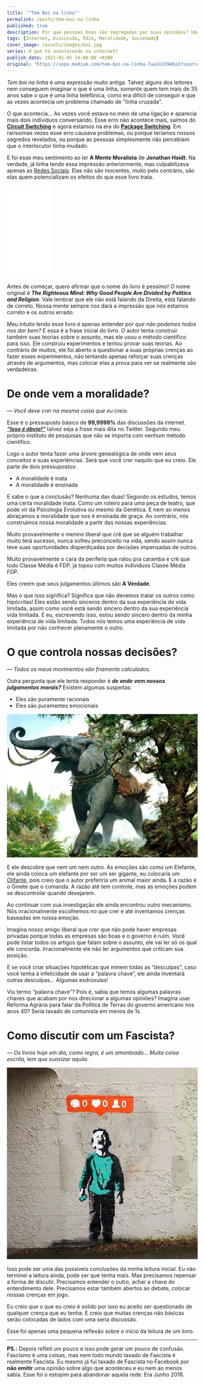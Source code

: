 ```yaml
---
title: '"Tem Boi na linha"'
permalink: /posts/tem-boi-na-linha
published: true
description: Por que pessoas boas são segregadas por suas opiniões? Uma breve reflexão sobre a leitura do livro “A Mente Moralista”
tags: [Internet, Discussão, Ódio, Moralidade, Sociedade]
cover_image: /assets/images/boi.jpg
series: O que tá acontecendo na internet?
publish_date: 2021-01-05 14:00:00 +0300
original: "https://vepo.medium.com/tem-boi-na-linha-7aa2e1594ba3?source=friends_link&sk=439adaeecbb19789903880fd8a14e43c"
---
```


_Tem boi na linha_ é uma expressão muito antiga. Talvez alguns dos leitores nem conseguem imaginar o que é uma linha, somente quem tem mais de 35 anos sabe o que é uma linha telefônica, como era difícil de conseguir e que as vezes acontecia um problema chamado de "linha cruzada".

O que acontecia… As vezes você estava no meio de uma ligação e aparecia mais dois indivíduos conversando. Esse erro não acontece mais, saímos do [**Circuit Switching**](https://pt.wikipedia.org/wiki/Comuta%C3%A7%C3%A3o_de_circuitos) e agora estamos na era do [**Package Switching**](https://pt.wikipedia.org/wiki/Comuta%C3%A7%C3%A3o_de_pacotes). Em raríssimas vezes esse erro causava problemas, ou porque teríamos nossos segredos revelados, ou porque as pessoas simplesmente não percebiam que o interlocutor tinha mudado.

E foi esse meu sentimento ao ler **A Mente Moralista** de **Jonathan Haidt**. Na verdade, já tinha tendo essa impressão anteriormente, mas culpabilizava apenas as [Redes Sociais](https://vepo.medium.com/a-rede-social-e-a-democracia-d7cb57439e56?sk=632b90cdfaf95fca160f1cfd84440662). Elas não são inocentes, muito pelo contrário, são elas quem potencializam os efeitos do que esse livro trata.

<iframe style="width:120px;height:240px;" marginwidth="0" marginheight="0" scrolling="no" frameborder="0" src="//ws-na.amazon-adsystem.com/widgets/q?ServiceVersion=20070822&OneJS=1&Operation=GetAdHtml&MarketPlace=BR&source=ss&ref=as_ss_li_til&ad_type=product_link&tracking_id=vepo-20&language=pt_BR&marketplace=amazon&region=BR&placement=8550813907&asins=8550813907&linkId=e9508d0dbaf8c4a3fa7b3fd7ecad21fe&show_border=false&link_opens_in_new_window=true"></iframe>

Antes de começar, quero afirmar que o nome do livro é pessimo! O nome original é **_The Righteous Mind: Why Good People Are Divided by Politics and Religion_**. Vale lembrar que ele não está falando da Direita, está falando de correto. Nossa mente sempre nos dará a impressão que nós estamos correto e os outros errado.

Meu intuito lendo esse livro é apenas entender _por que não podemos todos nos dar bem?_ E essa é a frase inicial do livro. O autor tenta construir também suas teorias sobre o assunto, mas ele usou o método científico para isso. Ele construiu experimentos e tentou provar suas teorias. Ao contrário de muitos, ele foi aberto a questionar a suas próprias crenças ao fazer esses experimentos, não tentando apenas reforçar suas crenças através de argumentos, mas colocar elas a prova para ver se realmente são verdadeiras.

# De onde vem a moralidade?

_— Você deve crer na mesma coisa que eu creio._

Esse é o pressuposto básico de **99,9999%** das discussões da internet. [**_“Isso é óbvio!”_**](https://twitter.com/search?q=%22Isso%20%C3%A9%20%C3%B3bvio%22&src=typed_query) talvez seja a frase mais dita no Twitter. Segundo meu próprio instituto de pesquisas que não se importa com nenhum método científico.

Logo o autor tenta fazer uma árvore genealógica de onde vem seus conceitos e suas experiências. Será que você crer naquilo que eu creio. Ele parte de dois pressupostos:

* A moralidade é inata
* A moralidade é ensinada

E sabe o que a conclusão? Nenhuma das duas! Segundo os estudos, temos uma certa moralidade inata. Como um roteiro para uma peça de teatro, que pode vir da Psicologia Evolutiva ou mesmo da Genética. E nem ao menos abraçamos a moralidade que nos é ensinada de graça. Ao contrário, nós construímos nossa moralidade a partir das nossas experiências.

Muito provavelmente o menino liberal que crê que se alguém trabalhar muito terá sucesso, nunca sofreu preconceito na vida, sendo assim nunca teve suas oportunidades disperdiçadas por decisões impensadas de outros.

Muito provavelmente o cara da periferia que ralou pra caramba e crê que todo Classe Média é FDP, já topou com muitos indivíduos Classe Média FDP.

Eles creem que seus julgamentos últimos são **A Verdade**.

Mas o que isso significa? Significa que não devemos tratar os outros como hipócritas! Eles estão sendo sinceros dentro da sua experiência de vida limitada, assim como você está sendo sincero dentro da sua experiência vida limitada. E eu, escrevendo isso, estou sendo sincero dentro da minha experiência de vida limitada. Todos nós temos uma experiência de vida limitada por não conhecer plenamente o outro.

# O que controla nossas decisões?

_— Todos os meus movimentos são friamente calculados._

Outra pergunta que ele tenta responder é **_de onde vem nossos julgamentos morais?_** Existem algumas suspeitas:

* Eles são puramente racionais
* Eles são puramentes emocionais

![Olifante do Senhor dos Anéis](/assets/images/olifante.jpg)

E ele descobre que nem um nem outro. As emoções são como um Elefante, ele ainda coloca um elefante por ser um ser gigante, eu colocaria um [Olifante](http://dicionario.sensagent.com/Olifante%20(Tolkien)/pt-pt/]), pois creio que o autor preferiria um animal maior ainda. E a razão é o Ginete que o comanda. A razão até tem controle, mas as emoções podem se descontrolar quando desejarem.

Ao continuar com sua investigação ele ainda encontrou outro mecanismo. Nós irracionalmente escolhemos no que crer e até inventamos crenças baseadas em nossa emoção.

Imagina nosso amigo liberal que crer que não pode haver empresas privadas porque todas as empresas são boas e o governo é ruim. Você pode listar todos os artigos que falam sobre o assunto, ele vai ler só os qual ele concorda. Irracionalmente ele não ler argumentos que criticam sua posição.

E se você criar situações hipotéticas que minem todas as “desculpas”, caso você tenha a infelicidade de usar a “palavra chave”, ele ainda inventará outras desculpas… Algumas esdrúxulas!

Viu termo “palavra chave”? Pois é, sabia que temos algumas palavras chaves que acabam por nos direcionar a algumas opiniões? Imagina usar Reforma Agrária para falar da Política de Terras do governo americano nos anos 40? Seria taxado de comunista em menos de 1s.

# Como discutir com um Fascista?

_— Os livros hoje em dia, como regra, é um amontoado… Muita coisa escrita, tem que suavizar aquilo._

![Grafite do Bansky](/assets/images/bansky-1.png)

Isso pode ser uma das possíveis conclusões da minha leitura inicial. Eu não terminei a leitura ainda, pode ser que tenha mais. Mas precisamos repensar a forma de discutir. Precisamos entender o outro, achar a chave do entendimento dele. Precisamos estar também abertos ao debate, colocar nossas crenças em jogo.

Eu creio que o que eu creio é solido por isso eu aceito ser questionado de qualquer crença que eu tenha. E creio que muitas crenças não básicas serão colocadas de lados com uma seria discussão.

Esse foi apenas uma pequena reflexão sobre o inicio da leitura de um livro.

---

**PS.:** Depois refleti um pouco e isso pode gerar um pouco de confusão. Fascismo é uma coisas, mas nem todo mundo taxado de Fascista é realmente Fascista. Eu mesmo já fui taxado de Fascista no Facebook por **não emitir** uma opinião sobre algo que aconteceu e eu nem ao menos sabia. Esse foi o estopim para abandonar aquela rede. Era Junho 2018.